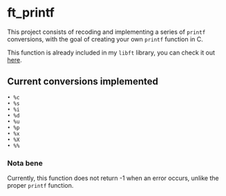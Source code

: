 # ft_printf

This project consists of recoding and implementing a series of `printf` conversions, with the goal of creating your own `printf` function in C.

This function is already included in my `libft` library, you can check it out [here](https://github.com/ColmiiK/libft).

## Current conversions implemented
```
• %c
• %s
• %i
• %d
• %u
• %p
• %x
• %X
• %%
```
### Nota bene

Currently, this function does not return -1 when an error occurs, unlike the proper `printf` function.
